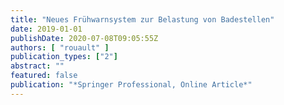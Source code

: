 ```yaml
---
title: "Neues Frühwarnsystem zur Belastung von Badestellen"
date: 2019-01-01
publishDate: 2020-07-08T09:05:55Z
authors: [ "rouault" ]
publication_types: ["2"]
abstract: ""
featured: false
publication: "*Springer Professional, Online Article*"
---
```


